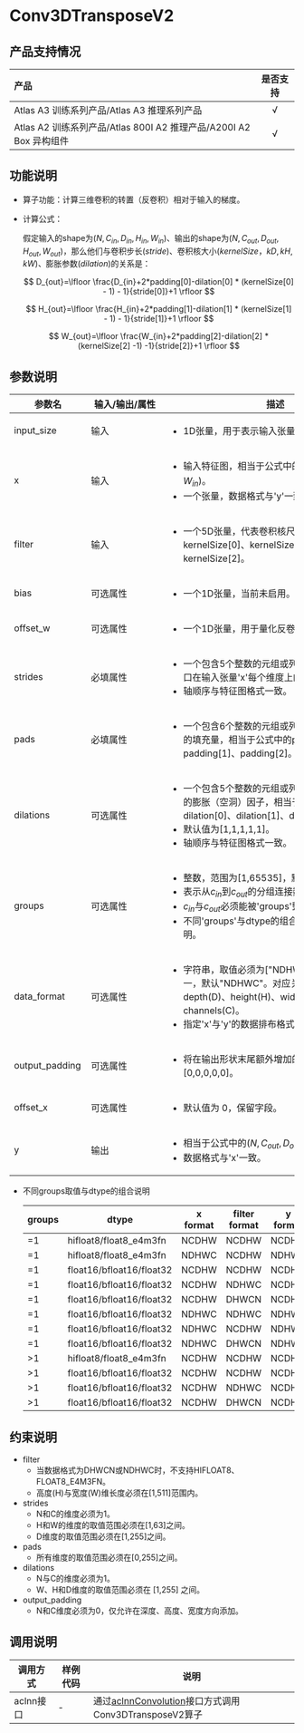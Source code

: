 # Conv3DTransposeV2

## 产品支持情况

| 产品                                                         | 是否支持 |
| :----------------------------------------------------------- | :------: |
| <term>Atlas A3 训练系列产品/Atlas A3 推理系列产品</term>     |    √     |
| <term>Atlas A2 训练系列产品/Atlas 800I A2 推理产品/A200I A2 Box 异构组件</term> |    √     |

## 功能说明

- 算子功能：计算三维卷积的转置（反卷积）相对于输入的梯度。

- 计算公式：

  假定输入的shape为($N,C_{in},D_{in},H_{in},W_{in}$)、输出的shape为($N,C_{out},D_{out},H_{out},W_{out}$)，那么他们与卷积步长($stride$)、卷积核大小($kernelSize，kD,kH,kW$)、膨胀参数($dilation$)的关系是：

  $$
    D_{out}=\lfloor \frac{D_{in}+2*padding[0]-dilation[0] * (kernelSize[0] - 1) - 1}{stride[0]}+1 \rfloor
  $$

  $$
    H_{out}=\lfloor \frac{H_{in}+2*padding[1]-dilation[1] * (kernelSize[1] - 1) - 1}{stride[1]}+1 \rfloor
  $$

  $$
    W_{out}=\lfloor \frac{W_{in}+2*padding[2]-dilation[2] * (kernelSize[2] -1) -1}{stride[2]}+1 \rfloor
  $$

## 参数说明

| <div style="width:120px">参数名</div>  | <div style="width:120px">输入/输出/属性</div>  | <div style="width:380px">描述</div> | <div style="width:350px">数据类型</div>  | <div style="width:220px">数据格式</div> |
| ------------------| ------------------ | ------------------------------------------------------------------------------------------------- | ----------------- | --------------------- |
| input_size | 输入  | <ul><li>1D张量，用于表示输入张量的形状。</li></ul> | INT32、INT64 | - |
| x  | 输入 | <ul><li>输入特征图，相当于公式中的($N,C_{in},D_{in},H_{in},W_{in}$)。</li><li>一个张量，数据格式与'y'一致。</li></ul> | FLOAT16、FLOAT32、BFLOAT16、HIFLOAT8、FLOAT8_E4M3FN| NDHWC、NCDHW |
| filter | 输入 | <ul><li>一个5D张量，代表卷积核尺寸，相当于公式中的kernelSize[0]、kernelSize[1]、kernelSize[2]。</li></ul> | FLOAT16、BFLOAT16、FLOAT32、HIFLOAT8、FLOAT8_E4M3FN | NCDHW、NDHWC、DHWCN |
| bias | 可选属性 | <ul><li>一个1D张量，当前未启用。</li></ul> | FLOAT16、FLOAT32 | - |
| offset_w | 可选属性 | <ul><li>一个1D张量，用于量化反卷积，当前未启用。</li></ul> | INT8 | - |
| strides | 必填属性 | <ul><li>一个包含5个整数的元组或列表，用于指定滑动窗口在输入张量'x'每个维度上的步长。</li><li>轴顺序与特征图格式一致。</li></ul>  | - | - |
| pads | 必填属性 | <ul><li>一个包含6个整数的元组或列表，用于指定各方向的填充量，相当于公式中的padding[0]、padding[1]、padding[2]。</li></ul> | - | - |
| dilations | 可选属性 | <ul><li>一个包含5个整数的元组或列表，表示输入各维度的膨胀（空洞）因子，相当于公式中的dilation[0]、dilation[1]、dilation[2]</li><li>默认值为[1,1,1,1,1]。</li><li>轴顺序与特征图格式一致。</li></ul>| - | - |
| groups | 可选属性 | <ul><li>整数，范围为[1,65535]，默认1。</li><li>表示从$c_{in}$到$c_{out}$的分组连接数。</li><li>$c_{in}$与$c_{out}$必须能被'groups'整除。</li><li>不同'groups'与dtype的组合支持见下方表格说明。</li></ul> | - | - |
| data_format | 可选属性 | <ul><li>字符串，取值必须为["NDHWC","NCDHW"]之一，默认"NDHWC"。对应关系为：batch(N)、depth(D)、height(H)、width(W)、channels(C)。</li><li>指定'x'与'y'的数据排布格式。</li></ul> | - | - |
| output_padding | 可选属性 | <ul><li>将在输出形状末尾额外增加的尺寸，默认值为[0,0,0,0,0]。</li></ul> | - | - |
| offset_x  | 可选属性 | <ul><li>默认值为 0，保留字段。</li></ul> | - | - |
| y | 输出 | <ul><li>相当于公式中的($N,C_{out},D_{out},H_{out},W_{out}$)。</li><li>数据格式与'x'一致。</li></ul> | FLOAT16、BFLOAT16、FLOAT32、HIFLOAT8、FLOAT8_E4M3FN | NDHWC、NCDHW |

- 不同groups取值与dtype的组合说明

    | groups |        dtype           |   x format  | filter format |    y format    |
    |--------|------------------------|-------------|---------------|----------------|
    |  =1    |hifloat8/float8_e4m3fn  |    NCDHW    |      NCDHW    |     NCDHW      |
    |  =1    |hifloat8/float8_e4m3fn  |    NDHWC    |      NCDHW    |     NDHWC      |
    |  =1    |float16/bfloat16/float32|    NCDHW    |      NCDHW    |     NCDHW      |
    |  =1    |float16/bfloat16/float32|    NCDHW    |      NDHWC    |     NCDHW      |
    |  =1    |float16/bfloat16/float32|    NCDHW    |      DHWCN    |     NCDHW      |
    |  =1    |float16/bfloat16/float32|    NDHWC    |      NDHWC    |     NDHWC      |
    |  =1    |float16/bfloat16/float32|    NDHWC    |      NCDHW    |     NDHWC      |
    |  =1    |float16/bfloat16/float32|    NDHWC    |      DHWCN    |     NDHWC      |
    |  >1    |hifloat8/float8_e4m3fn  |    NCDHW    |      NCDHW    |     NCDHW      |
    |  >1    |float16/bfloat16/float32|    NCDHW    |      NCDHW    |     NCDHW      |
    |  >1    |float16/bfloat16/float32|    NCDHW    |      NDHWC    |     NCDHW      |
    |  >1    |float16/bfloat16/float32|    NCDHW    |      DHWCN    |     NCDHW      |


## 约束说明

* filter
    - 当数据格式为DHWCN或NDHWC时，不支持HIFLOAT8、FLOAT8_E4M3FN。
    - 高度(H)与宽度(W)维长度必须在[1,511]范围内。
* strides
    - N和C的维度必须为1。
    - H和W的维度的取值范围必须在[1,63]之间。
    - D维度的取值范围必须在[1,255]之间。
* pads
    - 所有维度的取值范围必须在[0,255]之间。
* dilations
    - N与C的维度必须为1。
    - W、H和D维度的取值范围必须在 [1,255] 之间。
* output_padding
    -  N和C维度必须为0，仅允许在深度、高度、宽度方向添加。


## 调用说明

| 调用方式  | 样例代码  | 说明                 |
| -----------  | ------------------- | ---------- |
| aclnn接口   | - | 通过[aclnnConvolution](../convolution_forward/docs/aclnnConvolution.md)接口方式调用Conv3DTransposeV2算子 |